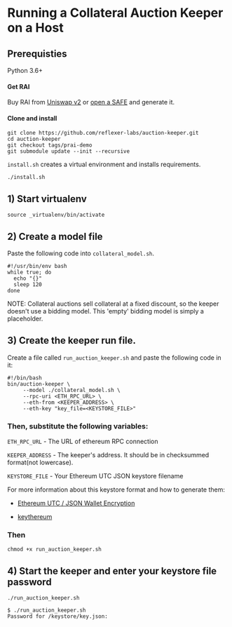 # Running a Collateral Auction Keeper on a Host

## Prerequisties
Python 3.6+

#### Get RAI

Buy RAI from [Uniswap v2](https://info.uniswap.org/pair/0xEBdE9F61e34B7aC5aAE5A4170E964eA85988008C) or 
[open a SAFE](https://app.gitbook.com/@reflexer-labs/s/geb/pyflex/safe-management/opening-a-safe) and generate it.


#### Clone and install
```
git clone https://github.com/reflexer-labs/auction-keeper.git
cd auction-keeper
git checkout tags/prai-demo
git submodule update --init --recursive
```

`install.sh` creates a virtual environment and installs requirements.

`./install.sh`

## 1) Start virtualenv

```source _virtualenv/bin/activate```

## 2) Create a model file 

Paste the following code into `collateral_model.sh`.  

```
#!/usr/bin/env bash
while true; do
  echo "{}"
  sleep 120                   
done
```
NOTE: Collateral auctions sell collateral at a fixed discount, so the keeper doesn't use a bidding model.  This 'empty' bidding model is simply a placeholder.

## 3) Create the keeper run file.

Create a file called  `run_auction_keeper.sh` and paste the following code in it:

```text
#!/bin/bash
bin/auction-keeper \
     --model ./collateral_model.sh \
     --rpc-uri <ETH_RPC_URL> \
     --eth-from <KEEPER_ADDRESS> \
     --eth-key "key_file=<KEYSTORE_FILE>"       
```

### Then, substitute the following variables:

`ETH_RPC_URL` - The URL of ethereum RPC connection

`KEEPER_ADDRESS` - The keeper's address. It should be in checksummed format(not lowercase).

`KEYSTORE_FILE` - Your Ethereum UTC JSON keystore filename

For more information about this keystore format and how to generate them:

* [Ethereum UTC / JSON Wallet Encryption](https://wizardforcel.gitbooks.io/practical-cryptography-for-developers-book/content/symmetric-key-ciphers/ethereum-wallet-encryption.html)

* [keythereum](https://github.com/ethereumjs/keythereum)

### Then
`chmod +x run_auction_keeper.sh`

## 4) Start the keeper and enter your keystore file password

`./run_auction_keeper.sh`

```text
$ ./run_auction_keeper.sh
Password for /keystore/key.json: 
```
